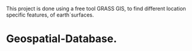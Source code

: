 This project is done using a free tool GRASS GIS, to find different location specific features, of earth´surfaces.
# Geospatial-Database.
